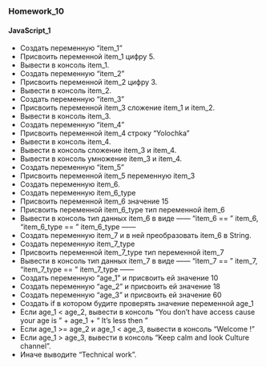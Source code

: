 ### Homework_10
#### JavaScript_1

* Создать переменную “item_1”
* Присвоить переменной item_1 цифру 5.
* Вывести в консоль item_1.
* Создать переменную “item_2”
* Присвоить переменной item_2 цифру 3.
* Вывести в консоль item_2.
* Создать переменную “item_3”
* Присвоить переменной item_3 сложение item_1 и item_2.
* Вывести в консоль item_3.
* Создать переменную “item_4”
* Присвоить переменной item_4 строку “Yolochka”
* Вывести в консоль item_4.
* Вывести в консоль сложение item_3 и item_4.
* Вывести в консоль умножение item_3 и item_4.
* Создать переменную “item_5”
* Присвоить переменной item_5 переменную item_3
* Создать переменную item_6.
* Создать переменную item_6_type
* Присвоить переменной item_6 значение 15
* Присвоить переменной item_6_type тип переменной item_6
* Вывести в консоль тип данных item_6 в виде —— “item_6 == ” item_6, “item_6_type == ” item_6_type —— 
* Создать переменную item_7 и в ней преобразовать item_6 в String.
* Создать переменную item_7_type
* Присвоить переменной item_7_type тип переменной item_7
* Вывести в консоль тип данных item_7 в виде —— “item_7 == ” item_7, “item_7_type == ” item_7_type —— 
* Создать переменную “age_1” и присвоить ей значение 10
* Создать переменную “age_2” и присвоить ей значение 18
* Создать переменную “age_3” и присвоить ей значение 60
* Создать if в котором будите проверять значение переменной age_1
* Если age_1 < age_2, вывести в консоль “You don’t have access cause your age is ” + age_1 + “ It’s less then ”
* Если age_1 >= age_2 и age_1 < age_3, вывести в консоль “Welcome !”
* Если age_1 > age_3, вывести в консоль “Keep calm and look Culture channel”.
* Иначе выводите “Technical work”.
